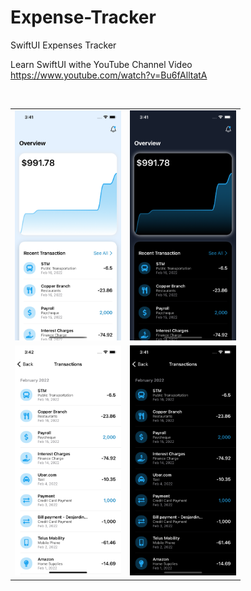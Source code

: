 # Expense-Tracker
 SwiftUI Expenses Tracker

Learn SwiftUI withe YouTube Channel Video 
https://www.youtube.com/watch?v=Bu6fAlltatA

<br/>

<table>
 <tr>
  <td>
   <img src="https://raw.githubusercontent.com/xiaoyuanlv/Expense-Tracker/main/Simulator%20Screen%20Shot%20-%20iPhone%2013%20-%202022-05-23%20at%2015.41.39.png" width="170px" height="auto" />
  </td>
   <td>
   <img src="https://raw.githubusercontent.com/xiaoyuanlv/Expense-Tracker/main/Simulator%20Screen%20Shot%20-%20iPhone%2013%20-%202022-05-23%20at%2015.41.46.png" width="170px" height="auto" />
  </td>
 </tr>
 
  <tr>
  <td>
   <img src="https://raw.githubusercontent.com/xiaoyuanlv/Expense-Tracker/main/Simulator%20Screen%20Shot%20-%20iPhone%2013%20-%202022-05-23%20at%2015.42.03.png" width="170px" height="auto" />
  </td>
   <td>
<img src="https://raw.githubusercontent.com/xiaoyuanlv/Expense-Tracker/main/Simulator%20Screen%20Shot%20-%20iPhone%2013%20-%202022-05-23%20at%2015.41.57.png" width="170px"  height="auto" />
  </td>
 </tr>
 </table>




          


          
          
          
          
          
